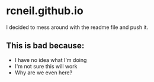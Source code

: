 # rcneil.github.io

I decided to mess around with the readme file and push it.

## This is bad because:
- I have no idea what I'm doing
- I'm not sure this will work
- Why are we even here?